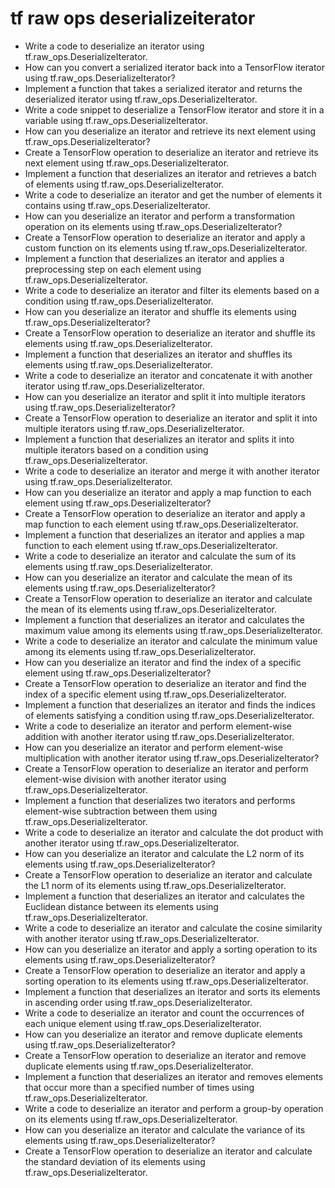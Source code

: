 # tf raw ops deserializeiterator

- Write a code to deserialize an iterator using tf.raw_ops.DeserializeIterator.
- How can you convert a serialized iterator back into a TensorFlow iterator using tf.raw_ops.DeserializeIterator?
- Implement a function that takes a serialized iterator and returns the deserialized iterator using tf.raw_ops.DeserializeIterator.
- Write a code snippet to deserialize a TensorFlow iterator and store it in a variable using tf.raw_ops.DeserializeIterator.
- How can you deserialize an iterator and retrieve its next element using tf.raw_ops.DeserializeIterator?
- Create a TensorFlow operation to deserialize an iterator and retrieve its next element using tf.raw_ops.DeserializeIterator.
- Implement a function that deserializes an iterator and retrieves a batch of elements using tf.raw_ops.DeserializeIterator.
- Write a code to deserialize an iterator and get the number of elements it contains using tf.raw_ops.DeserializeIterator.
- How can you deserialize an iterator and perform a transformation operation on its elements using tf.raw_ops.DeserializeIterator?
- Create a TensorFlow operation to deserialize an iterator and apply a custom function on its elements using tf.raw_ops.DeserializeIterator.
- Implement a function that deserializes an iterator and applies a preprocessing step on each element using tf.raw_ops.DeserializeIterator.
- Write a code to deserialize an iterator and filter its elements based on a condition using tf.raw_ops.DeserializeIterator.
- How can you deserialize an iterator and shuffle its elements using tf.raw_ops.DeserializeIterator?
- Create a TensorFlow operation to deserialize an iterator and shuffle its elements using tf.raw_ops.DeserializeIterator.
- Implement a function that deserializes an iterator and shuffles its elements using tf.raw_ops.DeserializeIterator.
- Write a code to deserialize an iterator and concatenate it with another iterator using tf.raw_ops.DeserializeIterator.
- How can you deserialize an iterator and split it into multiple iterators using tf.raw_ops.DeserializeIterator?
- Create a TensorFlow operation to deserialize an iterator and split it into multiple iterators using tf.raw_ops.DeserializeIterator.
- Implement a function that deserializes an iterator and splits it into multiple iterators based on a condition using tf.raw_ops.DeserializeIterator.
- Write a code to deserialize an iterator and merge it with another iterator using tf.raw_ops.DeserializeIterator.
- How can you deserialize an iterator and apply a map function to each element using tf.raw_ops.DeserializeIterator?
- Create a TensorFlow operation to deserialize an iterator and apply a map function to each element using tf.raw_ops.DeserializeIterator.
- Implement a function that deserializes an iterator and applies a map function to each element using tf.raw_ops.DeserializeIterator.
- Write a code to deserialize an iterator and calculate the sum of its elements using tf.raw_ops.DeserializeIterator.
- How can you deserialize an iterator and calculate the mean of its elements using tf.raw_ops.DeserializeIterator?
- Create a TensorFlow operation to deserialize an iterator and calculate the mean of its elements using tf.raw_ops.DeserializeIterator.
- Implement a function that deserializes an iterator and calculates the maximum value among its elements using tf.raw_ops.DeserializeIterator.
- Write a code to deserialize an iterator and calculate the minimum value among its elements using tf.raw_ops.DeserializeIterator.
- How can you deserialize an iterator and find the index of a specific element using tf.raw_ops.DeserializeIterator?
- Create a TensorFlow operation to deserialize an iterator and find the index of a specific element using tf.raw_ops.DeserializeIterator.
- Implement a function that deserializes an iterator and finds the indices of elements satisfying a condition using tf.raw_ops.DeserializeIterator.
- Write a code to deserialize an iterator and perform element-wise addition with another iterator using tf.raw_ops.DeserializeIterator.
- How can you deserialize an iterator and perform element-wise multiplication with another iterator using tf.raw_ops.DeserializeIterator?
- Create a TensorFlow operation to deserialize an iterator and perform element-wise division with another iterator using tf.raw_ops.DeserializeIterator.
- Implement a function that deserializes two iterators and performs element-wise subtraction between them using tf.raw_ops.DeserializeIterator.
- Write a code to deserialize an iterator and calculate the dot product with another iterator using tf.raw_ops.DeserializeIterator.
- How can you deserialize an iterator and calculate the L2 norm of its elements using tf.raw_ops.DeserializeIterator?
- Create a TensorFlow operation to deserialize an iterator and calculate the L1 norm of its elements using tf.raw_ops.DeserializeIterator.
- Implement a function that deserializes an iterator and calculates the Euclidean distance between its elements using tf.raw_ops.DeserializeIterator.
- Write a code to deserialize an iterator and calculate the cosine similarity with another iterator using tf.raw_ops.DeserializeIterator.
- How can you deserialize an iterator and apply a sorting operation to its elements using tf.raw_ops.DeserializeIterator?
- Create a TensorFlow operation to deserialize an iterator and apply a sorting operation to its elements using tf.raw_ops.DeserializeIterator.
- Implement a function that deserializes an iterator and sorts its elements in ascending order using tf.raw_ops.DeserializeIterator.
- Write a code to deserialize an iterator and count the occurrences of each unique element using tf.raw_ops.DeserializeIterator.
- How can you deserialize an iterator and remove duplicate elements using tf.raw_ops.DeserializeIterator?
- Create a TensorFlow operation to deserialize an iterator and remove duplicate elements using tf.raw_ops.DeserializeIterator.
- Implement a function that deserializes an iterator and removes elements that occur more than a specified number of times using tf.raw_ops.DeserializeIterator.
- Write a code to deserialize an iterator and perform a group-by operation on its elements using tf.raw_ops.DeserializeIterator.
- How can you deserialize an iterator and calculate the variance of its elements using tf.raw_ops.DeserializeIterator?
- Create a TensorFlow operation to deserialize an iterator and calculate the standard deviation of its elements using tf.raw_ops.DeserializeIterator.